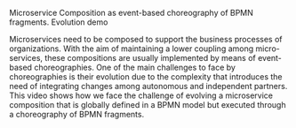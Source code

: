 Microservice Composition as event-based choreography of BPMN fragments. Evolution demo

Microservices need to be composed to support the business processes of organizations. With the aim of maintaining a lower coupling among micro-services, these compositions are usually implemented by means of event-based choreographies. One of the main challenges to face by choreographies is their evolution due to the complexity that introduces the need of integrating changes among autonomous and independent partners. This video shows how we face the challenge of evolving a microservice composition that is globally defined in a BPMN model but executed through a choreography of BPMN fragments.
